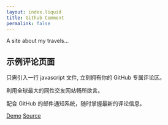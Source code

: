 ```yaml
---
layout: index.liquid
title: Github Comment
permalink: false
---
```


A site about my travels...

## 示例评论页面

  只需引入一行 javascript 文件, 立刻拥有你的 GitHub 专属评论区。

  利用全球最大的同性交友网站畅所欲言。

  配合 GitHub 的邮件通知系统，随时掌握最新的评论信息。

[Demo](http://songofcode.com/reading/)
[Source](https://github.com/teddy-ma/teddy-ma.github.io/blob/master/reading/index.html)
